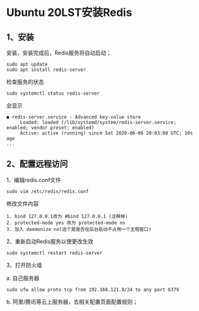 # Ubuntu 20LST安装Redis

## 1、安装

安装，安装完成后，Redis服务将自动启动；

```shell
sudo apt update
sudo apt install redis-server
```

检查服务的状态

```shell
sudo systemctl status redis-server
```

会显示

```
● redis-server.service - Advanced key-value store
     Loaded: loaded (/lib/systemd/system/redis-server.service; enabled; vendor preset: enabled)
     Active: active (running) since Sat 2020-06-06 20:03:08 UTC; 10s ago
...
```

## 2、配置远程访问

1、编辑redis.conf文件

```shell
sudo vim /etc/redis/redis.conf
```

修改文件内容

```
1. bind 127.0.0.1改为 #bind 127.0.0.1 (注释掉)
2. protected-mode yes 改为 protected-mode no
3. 加入 daemonize no(这个是是否在后台启动不占用一个主程窗口)
```

2、重新启动Redis服务以使更改生效

```
sudo systemctl restart redis-server
```

3、打开防火墙

a. 自己服务器

```shell
sudo ufw allow proto tcp from 192.168.121.0/24 to any port 6379
```

b. 阿里/腾讯等云上服务器，去相关配置页面配置规则；





